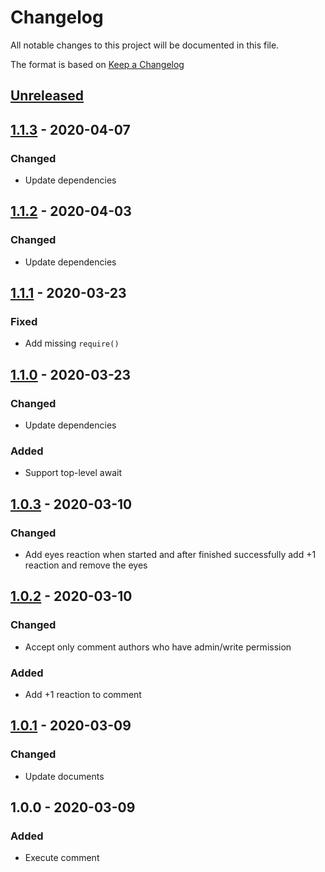 # Changelog
All notable changes to this project will be documented in this file.

The format is based on [Keep a Changelog](http://keepachangelog.com/en/1.0.0/)

## [Unreleased]

## [1.1.3] - 2020-04-07
### Changed
* Update dependencies

## [1.1.2] - 2020-04-03
### Changed
* Update dependencies

## [1.1.1] - 2020-03-23
### Fixed
* Add missing `require()`

## [1.1.0] - 2020-03-23
### Changed
* Update dependencies

### Added
* Support top-level await

## [1.0.3] - 2020-03-10
### Changed
* Add eyes reaction when started and after finished successfully add +1 reaction and remove the eyes 

## [1.0.2] - 2020-03-10
### Changed
* Accept only comment authors who have admin/write permission

### Added
* Add +1 reaction to comment

## [1.0.1] - 2020-03-09
### Changed
* Update documents

## 1.0.0 - 2020-03-09
### Added
* Execute comment

[Unreleased]: https://github.com/nwtgck/actions-comment-run/compare/v1.1.3...HEAD
[1.1.3]: https://github.com/nwtgck/actions-comment-run/compare/v1.1.2...v1.1.3
[1.1.2]: https://github.com/nwtgck/actions-comment-run/compare/v1.1.1...v1.1.2
[1.1.1]: https://github.com/nwtgck/actions-comment-run/compare/v1.1.0...v1.1.1
[1.1.0]: https://github.com/nwtgck/actions-comment-run/compare/v1.0.3...v1.1.0
[1.0.3]: https://github.com/nwtgck/actions-comment-run/compare/v1.0.2...v1.0.3
[1.0.2]: https://github.com/nwtgck/actions-comment-run/compare/v1.0.1...v1.0.2
[1.0.1]: https://github.com/nwtgck/actions-comment-run/compare/v1.0.0...v1.0.1
